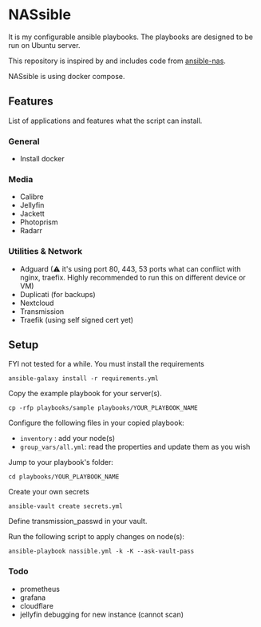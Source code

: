 # NASsible
It is my configurable ansible playbooks. The playbooks are designed to be run on Ubuntu server.

This repository is inspired by and includes code from [ansible-nas](https://github.com/davestephens/ansible-nas).

NASsible is using docker compose.

## Features
List of applications and features what the script can install.
### General
- Install docker
### Media
- Calibre
- Jellyfin
- Jackett
- Photoprism
- Radarr
### Utilities & Network
- Adguard (⚠ it's using port 80, 443, 53 ports what can conflict with nginx, traefix. Highly recommended to run this on different device or VM) 
- Duplicati (for backups)
- Nextcloud
- Transmission
- Traefik (using self signed cert yet)


## Setup
FYI not tested for a while. You must install the requirements

```
ansible-galaxy install -r requirements.yml
```

Copy the example playbook for your server(s).
```
cp -rfp playbooks/sample playbooks/YOUR_PLAYBOOK_NAME
```

Configure the following files in your copied playbook:
- `inventory` : add your node(s)
- `group_vars/all.yml`: read the properties and update them as you wish

Jump to your playbook's folder:
```
cd playbooks/YOUR_PLAYBOOK_NAME
```

Create your own secrets
```
ansible-vault create secrets.yml
```

Define transmission_passwd in your vault.

Run the following script to apply changes on node(s):
```
ansible-playbook nassible.yml -k -K --ask-vault-pass
```

### Todo
- prometheus
- grafana
- cloudflare
- jellyfin debugging for new instance (cannot scan)